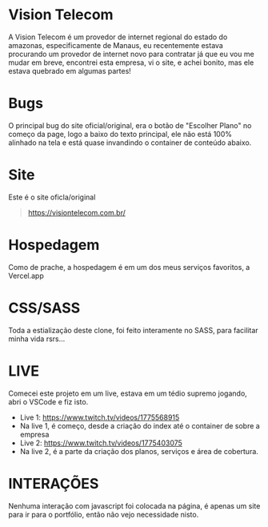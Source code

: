 # Vision Telecom
A Vision Telecom é um provedor de internet regional do estado do amazonas, especificamente de Manaus, eu recentemente estava procurando um provedor de internet novo para contratar já que eu vou me mudar em breve, encontrei esta empresa, vi o site, e achei bonito, mas ele estava quebrado em algumas partes!

# Bugs
O principal bug do site oficial/original, era o botão de "Escolher Plano" no começo da page, logo a baixo do texto principal, ele não está 100% alinhado na tela e está quase invandindo o container de conteúdo abaixo.

# Site
Este é o site oficla/original
> https://visiontelecom.com.br/

# Hospedagem
Como de prache, a hospedagem é em um dos meus serviços favoritos, a Vercel.app

# CSS/SASS
Toda a estialização deste clone, foi feito interamente no SASS, para facilitar minha vida rsrs...

# LIVE
Comecei este projeto em um live, estava em um tédio supremo jogando, abri o VSCode e fiz isto.
- Live 1: https://www.twitch.tv/videos/1775568915
- Na live 1, é começo, desde a criação do index até o container de sobre a empresa
- Live 2: https://www.twitch.tv/videos/1775403075
- Na live 2, é a parte da criação dos planos, serviços e área de cobertura.

# INTERAÇÕES
Nenhuma interação com javascript foi colocada na página, é apenas um site para ir para o portfólio, então não vejo necessidade nisto.
